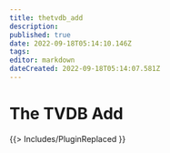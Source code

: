 ```yaml
---
title: thetvdb_add
description: 
published: true
date: 2022-09-18T05:14:10.146Z
tags: 
editor: markdown
dateCreated: 2022-09-18T05:14:07.581Z
---
```


# The TVDB Add
{{> Includes/PluginReplaced }}